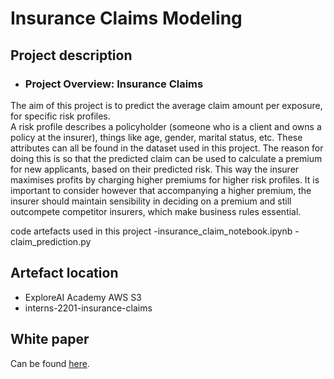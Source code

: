 # Insurance Claims Modeling

## Project description

- ### Project Overview: Insurance Claims

The aim of this project is to predict the average claim amount per exposure, for specific risk profiles.    
A risk profile describes a policyholder (someone who is a client and owns a policy at the insurer), things like age, gender, marital status, etc. 
These attributes can all be found in the dataset used in this project. The reason for doing this is so that the predicted claim can be used to calculate a premium for new applicants, based on their predicted risk. 
This way the insurer maximises profits by charging higher premiums for higher risk profiles. 
It is important to consider however that accompanying a higher premium, the insurer should maintain sensibility in deciding on a premium and still outcompete competitor insurers, which make business rules essential. 

code artefacts used in this project
-insurance_claim_notebook.ipynb
-claim_prediction.py


## Artefact location
- ExploreAI Academy AWS S3
- interns-2201-insurance-claims

## White paper

Can be found [here](./docs/white-paper.pdf).